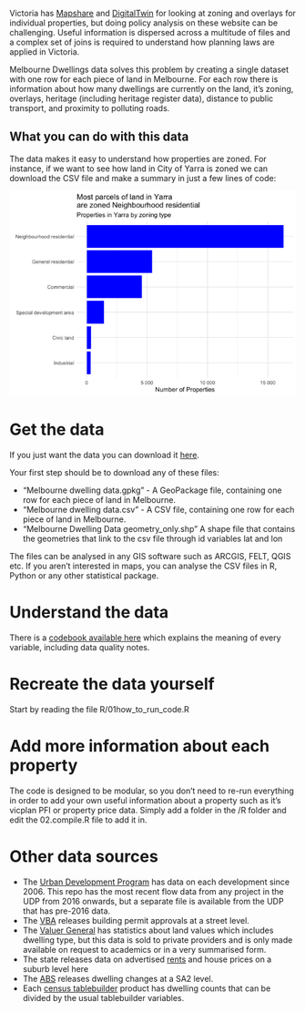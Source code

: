 
Victoria has [Mapshare](https://mapshare.vic.gov.au/vicplan/) and
[DigitalTwin](https://www.land.vic.gov.au/maps-and-spatial/digital-twin-victoria)
for looking at zoning and overlays for individual properties, but doing
policy analysis on these website can be challenging. Useful information
is dispersed across a multitude of files and a complex set of joins is
required to understand how planning laws are applied in Victoria.

Melbourne Dwellings data solves this problem by creating a single
dataset with one row for each piece of land in Melbourne. For each row
there is information about how many dwellings are currently on the land,
it’s zoning, overlays, heritage (including heritage register data),
distance to public transport, and proximity to polluting roads.

## What you can do with this data

The data makes it easy to understand how properties are zoned. For
instance, if we want to see how land in City of Yarra is zoned we can
download the CSV file and make a summary in just a few lines of code:

![](readme_files/figure-gfm/unnamed-chunk-1-1.png)<!-- -->

# Get the data

If you just want the data you can download it
[here](https://drive.google.com/drive/folders/1wxzX66pj2BIfTIbev0Z7bVJcj1SomiZk?usp=sharing).

Your first step should be to download any of these files:

- “Melbourne dwelling data.gpkg” - A GeoPackage file, containing one row
  for each piece of land in Melbourne.
- “Melbourne dwelling data.csv” - A CSV file, containing one row for
  each piece of land in Melbourne.
- “Melbourne Dwelling Data geometry_only.shp” A shape file that contains
  the geometries that link to the csv file through id variables lat and
  lon

The files can be analysed in any GIS software such as ARCGIS, FELT, QGIS
etc. If you aren’t interested in maps, you can analyse the CSV files in
R, Python or any other statistical package.

# Understand the data

There is a [codebook available
here](https://htmlpreview.github.io/?https://github.com/jonathananolan/Melbourne-dwelling-map/blob/main/codebook.html)
which explains the meaning of every variable, including data quality
notes.

# Recreate the data yourself

Start by reading the file R/01how_to_run_code.R

# Add more information about each property

The code is designed to be modular, so you don’t need to re-run
everything in order to add your own useful information about a property
such as it’s vicplan PFI or property price data. Simply add a folder in
the /R folder and edit the 02.compile.R file to add it in.

# Other data sources

- The [Urban Development
  Program](https://www.planning.vic.gov.au/guides-and-resources/data-and-insights/urban-development-program)
  has data on each development since 2006. This repo has the most recent
  flow data from any project in the UDP from 2016 onwards, but a
  separate file is available from the UDP that has pre-2016 data.
- The [VBA](https://www.vba.vic.gov.au/about/data) releases building
  permit approvals at a street level.
- The [Valuer
  General](https://www.land.vic.gov.au/valuations/resources-and-reports/property-sales-statistics)
  has statistics about land values which includes dwelling type, but
  this data is sold to private providers and is only made available on
  request to academics or in a very summarised form.
- The state releases data on advertised
  [rents](https://github.com/yimbymelbourne/rental_report_cleaner) and
  house prices on a suburb level here
- The
  [ABS](https://www.abs.gov.au/statistics/industry/building-and-construction/estimated-dwelling-stock/latest-release)
  releases dwelling changes at a SA2 level.
- Each [census tablebuilder](https://tablebuilder.abs.gov.au/) product
  has dwelling counts that can be divided by the usual tablebuilder
  variables.
